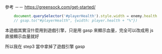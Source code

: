 

參考 －－ https://greensock.com/get-started/

```js
    document.querySelector('#playerHealth').style.width = enemy.health + "%"
    // gsap.to("#playerHealth", {width: player.health + "%"})
```

本遊戲其實沒什麼用到遊戲引擎，只是用 gasp 來顯示血量，完全可以改成用 js 直接顯示血量就好

所以我在 step3 當中拿掉了遊戲引擎 gasp
